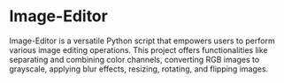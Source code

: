 # Image-Editor
Image-Editor is a versatile Python script that empowers users to perform various image editing operations. This project offers functionalities like separating and combining color channels, converting RGB images to grayscale, applying blur effects, resizing, rotating, and flipping images. 
